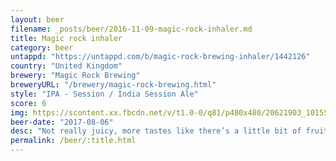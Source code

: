```yaml
---
layout: beer
filename: _posts/beer/2016-11-09-magic-rock-inhaler.md
title: Magic rock inhaler
category: beer
untappd: "https://untappd.com/b/magic-rock-brewing-inhaler/1442126"
country: "United Kingdom"
brewery: "Magic Rock Brewing"
breweryURL: "/brewery/magic-rock-brewing.html"
style: "IPA - Session / India Session Ale"
score: 6
img: https://scontent.xx.fbcdn.net/v/t1.0-0/q81/p480x480/20621903_10155494019303745_6180616107592366698_n.jpg?oh=3b5f1f9703b7ecca2d3595c4d83cc507&oe=5A1B096F
beer-date: "2017-08-06"
desc: "Not really juicy, more tastes like there’s a little bit of fruit juice behind the bitterness. Doesn’t really work well together. Gets better towards the end but misses the mark"
permalink: /beer/:title.html
---
```

